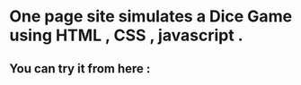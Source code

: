 # One page site simulates a Dice Game using HTML , CSS , javascript .
## You can try it from here :
> 
